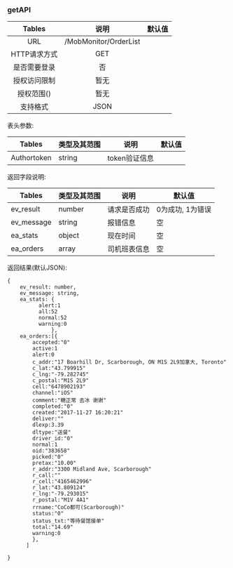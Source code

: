 ### getAPI

|  Tables  |          说明           | 默认值  |
| :------: | :-------------------: | :--: |
|   URL    | /MobMonitor/OrderList |      |
| HTTP请求方式 |          GET          |      |
|  是否需要登录  |           否           |      |
|  授权访问限制  |          暂无           |      |
|  授权范围()  |          暂无           |      |
|   支持格式   |         JSON          |      |

表头参数:

| Tables      | 类型及其范围 | 说明        | 默认值  |
| ----------- | ------ | --------- | ---- |
| Authortoken | string | token验证信息 |      |

返回字段说明:

| Tables     | 类型及其范围 | 说明     | 默认值        |
| ---------- | ------ | ------ | ---------- |
| ev_result  | number | 请求是否成功 | 0为成功, 1为错误 |
| ev_message | string | 报错信息   | 空          |
| ea_stats   | object | 现在时间   | 空          |
| ea_orders  | array  | 司机班表信息 | 空          |

返回结果(默认JSON):

```
{
    ev_result: number,
    ev_message: string,
    ea_stats: {
          alert:1
          all:52
          normal:52
          warning:0
              },
    ea_orders:[{
        accepted:"0"
        active:1
        alert:0
        c_addr:"17 Boarhill Dr, Scarborough, ON M1S 2L9加拿大, Toronto"
        c_lat:"43.799915"
        c_lng:"-79.282745"
        c_postal:"M1S 2L9"
        cell:"6478902193"
        channel:"iOS"
        comment:"糖正常 去冰 谢谢"
        completed:"0"
        created:"2017-11-27 16:20:21"
        deliver:""
        dlexp:3.39
        dltype:"送餐"
        driver_id:"0"
        normal:1
        oid:"383658"
        picked:"0"
        pretax:"10.00"
        r_addr:"3300 Midland Ave, Scarborough"
        r_call:""
        r_cell:"4165462996"
        r_lat:"43.809124"
        r_lng:"-79.293015"
        r_postal:"M1V 4A1"
        rrname:"CoCo都可(Scarborough)"
        status:"0"
        status_txt:"等待餐馆接单"
        total:"14.69"
        warning:0
        },
      ]
   
}
```


